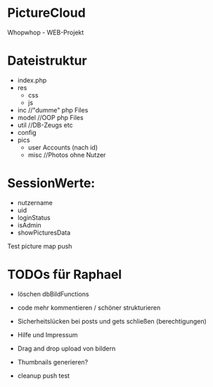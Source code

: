 # PictureCloud

Whopwhop - WEB-Projekt

# Dateistruktur

- index.php
- res
	- css
	- js
- inc 	//"dumme" php Files
- model	//OOP php Files
- util  //DB-Zeugs etc
- config
- pics
  - user Accounts (nach id)
  - misc //Photos ohne Nutzer





# SessionWerte:

- nutzername
- uid
- loginStatus
- isAdmin
- showPicturesData

Test picture map push


# TODOs für Raphael

- löschen dbBildFunctions
- code mehr kommentieren / schöner strukturieren
- Sicherheitslücken bei posts und gets schließen (berechtigungen)
- Hilfe und Impressum
- Drag and drop upload von bildern
- Thumbnails generieren?

- cleanup push test
